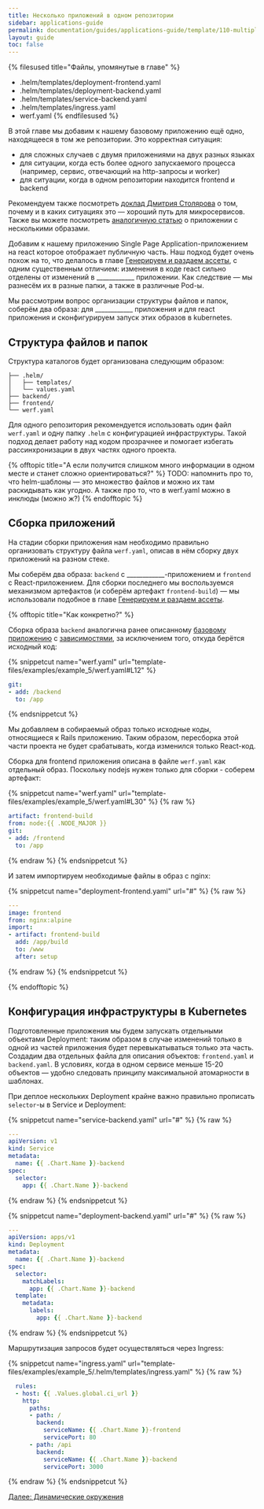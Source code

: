 ```yaml
---
title: Несколько приложений в одном репозитории
sidebar: applications-guide
permalink: documentation/guides/applications-guide/template/110-multipleapps.html
layout: guide
toc: false
---
```


{% filesused title="Файлы, упомянутые в главе" %}
- .helm/templates/deployment-frontend.yaml
- .helm/templates/deployment-backend.yaml
- .helm/templates/service-backend.yaml
- .helm/templates/ingress.yaml
- werf.yaml
{% endfilesused %}

В этой главе мы добавим к нашему базовому приложению ещё одно, находящееся в том же репозитории. Это корректная ситуация:

* для сложных случаев с двумя приложениями на двух разных языках
* для ситуации, когда есть более одного запускаемого процесса (например, сервис, отвечающий на http-запросы и worker)
* для ситуации, когда в одном репозитории находится frontend и backend

Рекомендуем также посмотреть [доклад Дмитрия Столярова](https://www.youtube.com/watch?v=g9cgppj0gKQ) о том, почему и в каких ситуациях это — хороший путь для микросервисов. Также вы можете посмотреть [аналогичную статью](https://ru.werf.io/documentation/guides/advanced_build/multi_images.html) о приложении с несколькими образами.

Добавим к нашему приложению Single Page Application-приложением на react которое отображает публичную часть. Наш подход будет очень похож на то, что делалось в главе [Генерируем и раздаем ассеты](040-assets.html), с одним существенным отличием: изменения в коде react сильно отделены от изменений в ____________ приложении. Как следствие — мы разнесём их в разные папки, а также в различные Pod-ы. 

Мы рассмотрим вопрос организации структуры файлов и папок, соберём два образа: для ____________ приложения и для react приложения и сконфигурируем запуск этих образов в kubernetes.

## Структура файлов и папок

Структура каталогов будет организована следующим образом:

```
├── .helm/
│   ├── templates/
│   └── values.yaml
├── backend/
├── frontend/
└── werf.yaml
```

Для одного репозитория рекомендуется использовать один файл `werf.yaml` и одну папку `.helm` с конфигурацией инфраструктуры. Такой подход делает работу над кодом прозрачнее и помогает избегать рассинхронизации в двух частях одного проекта.

{% offtopic title="А если получится слишком много информации в одном месте и станет сложно ориентироваться?" %}
TODO: напомнить про то, что helm-шаблоны — это множество файлов и можно их там раскидывать как угодно. А также про то, что в werf.yaml можно в инклюды (можно ж?)
{% endofftopic %}

## Сборка приложений

На стадии сборки приложения нам необходимо правильно организовать структуру файла `werf.yaml`, описав в нём сборку двух приложений на разном стеке.

Мы соберём два образа: `backend` c ____________-приложением и `frontend` c React-приложением. Для сборки последнего мы воспользуемся механизмом артефактов (и соберём артефакт `frontend-build`) — мы использовали подобное в главе [Генерируем и раздаем ассеты](040-assets.html).

{% offtopic title="Как конкретно?" %}

Сборка образа `backend` аналогична ранее описанному [базовому приложению](020-basic.html) с [зависимостями](030-dependencies.html), за исключением того, откуда берётся исходный код:

{% snippetcut name="werf.yaml" url="template-files/examples/example_5/werf.yaml#L12" %}
```yaml
git:
- add: /backend
  to: /app
```
{% endsnippetcut %}

Мы добавляем в собираемый образ только исходные коды, относящиеся к Rails приложению. Таким образом, пересборка этой части проекта не будет срабатывать, когда изменился только React-код.

Сборка для frontend приложения описана в файле `werf.yaml` как отдельный образ. Поскольку nodejs нужен только для сборки - соберем артефакт:

{% snippetcut name="werf.yaml" url="template-files/examples/example_5/werf.yaml#L30" %}
{% raw %}
```yaml
artifact: frontend-build
from: node:{{ .NODE_MAJOR }}
git:
- add: /frontend
  to: /app
```
{% endraw %}
{% endsnippetcut %}

И затем импортируем необходимые файлы в образ с nginx:

{% snippetcut name="deployment-frontend.yaml" url="#" %}
{% raw %}
```yaml
---
image: frontend
from: nginx:alpine
import:
- artifact: frontend-build
  add: /app/build
  to: /www
  after: setup
```
{% endraw %}
{% endsnippetcut %}

{% endofftopic %}

## Конфигурация инфраструктуры в Kubernetes

Подготовленные приложения мы будем запускать отдельными объектами Deployment: таким образом в случае изменений только в одной из частей приложения будет перевыкатываться только эта часть. Создадим два отдельных файла для описания объектов: `frontend.yaml` и `backend.yaml`. В условиях, когда в одном сервисе меньше 15-20 объектов — удобно следовать принципу максимальной атомарности в шаблонах.

При деплое нескольких Deployment крайне важно правильно прописать `selector`-ы в Service и Deployment:

{% snippetcut name="service-backend.yaml" url="#" %}
{% raw %}
```yaml
---
apiVersion: v1
kind: Service
metadata:
  name: {{ .Chart.Name }}-backend
spec:
  selector:
    app: {{ .Chart.Name }}-backend
```
{% endraw %}
{% endsnippetcut %}

{% snippetcut name="deployment-backend.yaml" url="#" %}
{% raw %}
```yaml
---
apiVersion: apps/v1
kind: Deployment
metadata:
  name: {{ .Chart.Name }}-backend
spec:
  selector:
    matchLabels:
      app: {{ .Chart.Name }}-backend
  template:
    metadata:
      labels:
        app: {{ .Chart.Name }}-backend
```
{% endraw %}
{% endsnippetcut %}

Маршрутизация запросов будет осуществляться через Ingress:

{% snippetcut name="ingress.yaml" url="template-files/examples/example_5/.helm/templates/ingress.yaml" %}
{% raw %}
```yaml
  rules:
  - host: {{ .Values.global.ci_url }}
    http:
      paths:
      - path: /
        backend:
          serviceName: {{ .Chart.Name }}-frontend
          servicePort: 80
      - path: /api
        backend:
          serviceName: {{ .Chart.Name }}-backend
          servicePort: 3000
```
{% endraw %}
{% endsnippetcut %}

<div>
    <a href="120-dynamicenvs.html" class="nav-btn">Далее: Динамические окружения</a>
</div>
